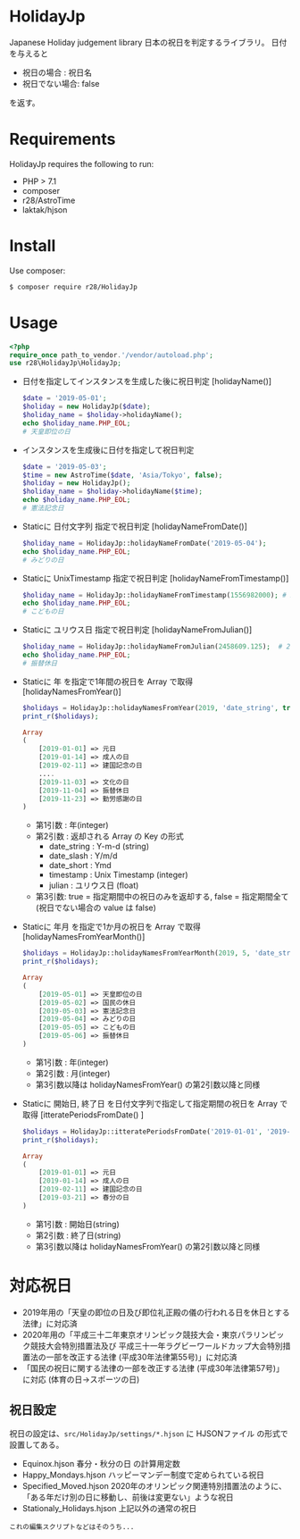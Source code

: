 # HolidayJp
Japanese Holiday judgement library
日本の祝日を判定するライブラリ。
日付を与えると

- 祝日の場合    : 祝日名
- 祝日でない場合: false

を返す。

# Requirements
HolidayJp requires the following to run:
- PHP > 7.1
- composer
- r28/AstroTime
- laktak/hjson

# Install
Use composer:
```bash
$ composer require r28/HolidayJp
```

# Usage
```php
<?php
require_once path_to_vendor.'/vendor/autoload.php';
use r28\HolidayJp\HolidayJp;
```

- 日付を指定してインスタンスを生成した後に祝日判定 [holidayName()]
    ```php
    $date = '2019-05-01';
    $holiday = new HolidayJp($date);
    $holiday_name = $holiday->holidayName();
    echo $holiday_name.PHP_EOL;
    # 天皇即位の日
    ```

- インスタンスを生成後に日付を指定して祝日判定
    ```php
    $date = '2019-05-03';
    $time = new AstroTime($date, 'Asia/Tokyo', false);
    $holiday = new HolidayJp();
    $holiday_name = $holiday->holidayName($time);
    echo $holiday_name.PHP_EOL;
    # 憲法記念日
    ```

- Staticに 日付文字列 指定で祝日判定 [holidayNameFromDate()]
    ```php
    $holiday_name = HolidayJp::holidayNameFromDate('2019-05-04');
    echo $holiday_name.PHP_EOL;
    # みどりの日
    ```

- Staticに UnixTimestamp 指定で祝日判定 [holidayNameFromTimestamp()]
    ```php
    $holiday_name = HolidayJp::holidayNameFromTimestamp(1556982000); # 2019/05/05
    echo $holiday_name.PHP_EOL;
    # こどもの日
    ```

- Staticに ユリウス日 指定で祝日判定 [holidayNameFromJulian()]
    ```php
    $holiday_name = HolidayJp::holidayNameFromJulian(2458609.125);  # 2019/05/06
    echo $holiday_name.PHP_EOL;
    # 振替休日
    ```

- Staticに 年 を指定で1年間の祝日を Array で取得 [holidayNamesFromYear()]
    ```php
    $holidays = HolidayJp::holidayNamesFromYear(2019, 'date_string', true);
    print_r($holidays);

    Array
    (
        [2019-01-01] => 元日
        [2019-01-14] => 成人の日
        [2019-02-11] => 建国記念の日
        ....
        [2019-11-03] => 文化の日
        [2019-11-04] => 振替休日
        [2019-11-23] => 勤労感謝の日
    )
    ```

    - 第1引数 : 年(integer)
    - 第2引数 : 返却される Array の Key の形式
        - date_string : Y-m-d (string)
        - date_slash  : Y/m/d
        - date_short  : Ymd
        - timestamp   : Unix Timestamp (integer)
        - julian      : ユリウス日 (float)
    - 第3引数: true = 指定期間中の祝日のみを返却する, false = 指定期間全て(祝日でない場合の value は false)

- Staticに 年月 を指定で1か月の祝日を Array で取得 [holidayNamesFromYearMonth()]
    ```php
    $holidays = HolidayJp::holidayNamesFromYearMonth(2019, 5, 'date_string', true);
    print_r($holidays);

    Array
    (
        [2019-05-01] => 天皇即位の日
        [2019-05-02] => 国民の休日
        [2019-05-03] => 憲法記念日
        [2019-05-04] => みどりの日
        [2019-05-05] => こどもの日
        [2019-05-06] => 振替休日
    )
    ```

    - 第1引数 : 年(integer)
    - 第2引数 : 月(integer)
    - 第3引数以降は holidayNamesFromYear() の第2引数以降と同様

- Staticに 開始日, 終了日 を日付文字列で指定して指定期間の祝日を Array で取得 [itteratePeriodsFromDate() ]
    ```php
    $holidays = HolidayJp::itteratePeriodsFromDate('2019-01-01', '2019-04-01', 'date_string', true);
    print_r($holidays);

    Array
    (
        [2019-01-01] => 元日
        [2019-01-14] => 成人の日
        [2019-02-11] => 建国記念の日
        [2019-03-21] => 春分の日
    )
    ```
    - 第1引数 : 開始日(string)
    - 第2引数 : 終了日(string)
    - 第3引数以降は holidayNamesFromYear() の第2引数以降と同様

# 対応祝日
- 2019年用の「天皇の即位の日及び即位礼正殿の儀の行われる日を休日とする法律」に対応済
- 2020年用の「平成三十二年東京オリンピック競技大会・東京パラリンピック競技大会特別措置法及び 平成三十一年ラグビーワールドカップ大会特別措置法の一部を改正する法律 (平成30年法律第55号)」に対応済
- 「国民の祝日に関する法律の一部を改正する法律 (平成30年法律第57号)」に対応 (体育の日→スポーツの日)

## 祝日設定
祝日の設定は、`src/HolidayJp/settings/*.hjson` に HJSONファイル の形式で設置してある。

- Equinox.hjson
  春分・秋分の日 の計算用定数
- Happy_Mondays.hjson
  ハッピーマンデー制度で定められている祝日
- Specified_Moved.hjson
  2020年のオリンピック関連特別措置法のように、「ある年だけ別の日に移動し、前後は変更ない」ような祝日
- Stationaly_Holidays.hjson
  上記以外の通常の祝日 

```
これの編集スクリプトなどはそのうち...
```